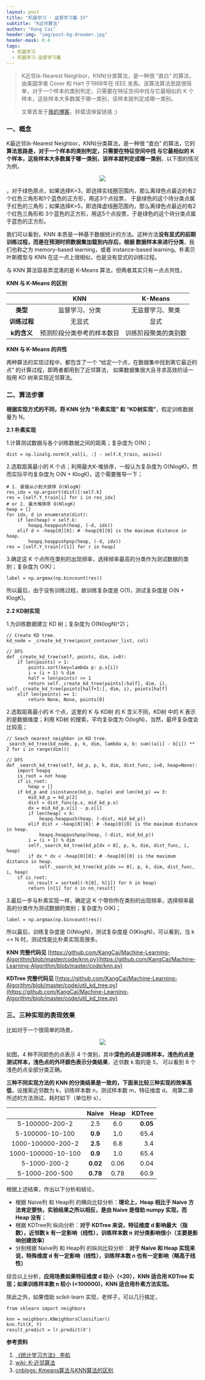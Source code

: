 ```yaml
---
layout: post
title: "机器学习 · 监督学习篇 IV"
subtitle: "K近邻算法"
author: "Kang Cai"
header-img: "img/post-bg-dreamer.jpg"
header-mask: 0.4
tags:
  - 机器学习
  - 机器学习·监督学习篇
---
```


> K近邻(k-Nearest Neighbor，KNN)分类算法，是一种很 “直白” 的算法，由美国学者 Cover 和 Hart 于1968年在 IEEE 发表。该算法算法思路很简单，对于一个样本的类别判定，只需要在特征空间中找与它最相似的 K 个样本，这些样本大多数属于哪一类别，该样本就判定成哪一类别。

> 文章首发于[我的博客](https://kangcai.github.io/)，转载请保留链接 ;)

### 一、概念

K最近邻(k-Nearest Neighbor，KNN)分类算法，是一种很 “直白” 的算法，它的**算法思路是，对于一个样本的类别判定，只需要在特征空间中找
与它最相似的 K 个样本，这些样本大多数属于哪一类别，该样本就判定成哪一类别**，以下图的情况为例，

<center>
<img src="https://kangcai.github.io/img/in-post/post-ml/knn_1.jpg"/>
</center>

，对于绿色原点，如果选择K=3，即选择实线圈范围内，那么离绿色点最近的有2个红色三角形和1个蓝色的正方形，用这3个点投票，
于是绿色的这个待分类点属于红色的三角形；如果选择K=5，即选择虚线圈范围内，那么离绿色点最近的有2个红色三角形和
3个蓝色的正方形，用这5个点投票，于是绿色的这个待分类点属于蓝色的正方形。

我们可以看到，KNN 本质是一种基于数据统计的方法。这种方法**没有显式的前期训练过程，而是在预测时把数据集加载到内存后，根据
数据样本来进行分类**，我们也称之为 memory-based learning，或者 instance-based learning。朴素贝叶斯模型与 KNN 在这一点上很相似，也是没有显式的训练过程。

与 KNN 算法容易弄混淆的是 K-Means 算法，但两者其实只有一点点共性，

**KNN 与 K-Means 的区别**

| | KNN | K-Means |
| :-----------:| :----------: |:----------: | 
| **类型** | 监督学习、分类 | 无监督学习、聚类 |
| **训练过程** | 无显式 | 显式 |
| **k的含义** | 预测阶段分类参考的样本数目 | 训练阶段聚类的类别数 |

**KNN 与 K-Means 的共性**

两种算法的实现过程中，都包含了一个 “给定一个点，在数据集中找到离它最近的点” 的计算过程，即两者都用到了近邻算法，
如果数据集很大且寻求高效的话一般用 KD 树来实现近邻算法。

### 二、算法步骤

**根据实现方式的不同，将 KNN 分为 “朴素实现” 和 “KD树实现”**，假定训练数据量为 N。

**2.1 朴素实现**

1.计算测试数据与各个训练数据之间的距离；复杂度为 O(N)；

```buildoutcfg
dist = np.linalg.norm(X_val[i, :] - self.X_train, axis=1)
```

2.选取距离最小的 K 个点；利用最大K-堆排序，一般认为复杂度为 O(NlogK)，然而实际平均复杂度为 O(N + KlogK)，这个需要推导一下；

```buildoutcfg
# 1. 直接从小到大排序 O(NlogN)
res_idx = np.argsort(dist)[:self.k]
res = [self.Y_train[i] for i in res_idx]
# or 2. 最大堆排序 O(NlogK)
heap = []
for idx, d in enumerate(dist):
    if len(heap) < self.k:
        heapq.heappush(heap, (-d, idx))
    elif d < -heap[0][0]: # -heap[0][0] is the maximum distance in heap.
        heapq.heappushpop(heap, (-d, idx))
res = [self.Y_train[r[1]] for r in heap]
```

3.确定这 K 个点所在类别的出现频率，选择频率最高的分类作为测试数据的类别；复杂度为 O(K)；

```buildoutcfg
label = np.argmax(np.bincount(res))
```

所以最后，由于没有训练过程，故训练复杂度是 O(1)，测试复杂度是 O(N + KlogK)。

**2.2 KD树实现**

1.为训练数据建立 KD 树；复杂度为 O(N(logN)^2)；

```buildoutcfg
// Create KD tree.
kd_node = _create_kd_tree(point_container_list, col)

// DFS
def _create_kd_tree(self, points, dim, i=0):
    if len(points) > 1:
        points.sort(key=lambda p: p.x[i])
        i = (i + 1) % dim
        half = len(points) >> 1
        return self._create_kd_tree(points[:half], dim, i), self._create_kd_tree(points[half+1:], dim, i), points[half]
    elif len(points) == 1:
        return None, None, points[0]
```

2.选取距离最小的 K 个点，这里的 K 与 KD树 的 K 含义不同，KD树 中的 K 表示的是数据维度；利用 KD树 的搜索，平均复杂度为 O(logN)，当然，最坏复杂度会比较高；

```buildoutcfg
// Seach nearest neighbor in KD tree.
_search_kd_tree(kd_node, p, k, dim, lambda a, b: sum((a[i] - b[i]) ** 2 for i in range(dim)))

// DFS
def _search_kd_tree(self, kd_p, p, k, dim, dist_func, i=0, heap=None):
    import heapq
    is_root = not heap
    if is_root:
        heap = []
    if kd_p and isinstance(kd_p, tuple) and len(kd_p) == 3:
        mid_kd_p = kd_p[2]
        dist = dist_func(p.x, mid_kd_p.x)
        dx = mid_kd_p.x[i] - p.x[i]
        if len(heap) < k:
            heapq.heappush(heap, (-dist, mid_kd_p))
        elif dist < -heap[0][0]: # -heap[0][0] is the maximum distance in heap.
            heapq.heappushpop(heap, (-dist, mid_kd_p))
        i = (i + 1) % dim
        self._search_kd_tree(kd_p[dx < 0], p, k, dim, dist_func, i, heap)
        if dx * dx < -heap[0][0]: # -heap[0][0] is the maximum distance in heap.
            self._search_kd_tree(kd_p[dx >= 0], p, k, dim, dist_func, i, heap)
    if is_root:
        nn_result = sorted((-h[0], h[1]) for h in heap)
        return [n[1] for n in nn_result]
```

3.最后一步与朴素实现一样，确定这 K 个带你所在类别的出现频率，选择频率最高的分类作为测试数据的类别；复杂度为 O(K)；

```buildoutcfg
label = np.argmax(np.bincount(res))
```

所以最后，训练复杂度是 O(NlogN)，测试复杂度是 O(KlogN)，可以看到，当 k << N 时，测试性能比朴素实现高很多。

**KNN 完整代码见** [https://github.com/KangCai/Machine-Learning-Algorithm/blob/master/code/knn.py](https://github.com/KangCai/Machine-Learning-Algorithm/blob/master/code/knn.py)

**KDTree 完整代码见** [https://github.com/KangCai/Machine-Learning-Algorithm/blob/master/code/util_kd_tree.py](https://github.com/KangCai/Machine-Learning-Algorithm/blob/master/code/util_kd_tree.py)

### 三、三种实现的表现效果

比如对于一个很简单的场景，

<center>
<img src="https://kangcai.github.io/img/in-post/post-ml/knn_1.png"/>
</center>

如图，4 种不同颜色的点表示 4 个类别，其中**深色的点是训练样本，浅色的点是测试样本，浅色点的外环颜色表示分类结果**，近邻数 k 取的是 5，
可以看到 8 个浅色的点全部分类正确。

**三种不同实现方法的 KNN 的分类结果是一致的，下面来比较三种实现的效率高低**，设搜索近邻数为 k，训练样本数 n，测试样本数 m，特征维度 d，
用第二章所述的方法测试，耗时如下（单位秒 s），

| | Naive | Heap | KDTree |
| :-----------:| :----------: |:----------: | ----------: | 
| 5-100000-200-2 | 2.5 | 6.0 | **0.05** |
| 5-100000-10-100 | **0.9**| 1.0 | 65.4 |
| 1000-100000-200-2 | **2.5** | 6.8 | 3.4 |  
| 1000-100000-10-100 | **0.9** | 1.0 | 65.4 |
| 5-1000-200-2 | **0.02** | 0.06 | 0.04 |
| 5-1000-200-500 | **0.78** | 0.78 | 60.9 |

根据上述结果，作出以下分析和结论，

* 根据 Naive列 和 Heap列 的横向比较分析：**理论上，Heap 相比于 Naive 方法肯定要快，实验结果之所以相反，是由 Naive 是借助 numpy 实现，而 Heap 没有**；
* 根据 KDTree列 纵向分析：**对于 KDTree 来说，特征维度 d 影响最大（指数），近邻数 k 有一定影响（线性），训练样本数 n 对分类影响很小（主要是影响创建效率）**
* 分别根据 Naive列 和 Heap列 的纵向比较分析：**对于 Naive 和 Heap 实现来说，特殊维度 d 有一定影响（线性），训练样本数 n 也有一定影响（略高于线性）**

综合以上分析，**应用场景如果特征维度 d 较小（<20），KNN 适合用 KDTree 实现；如果训练样本数 n 较小 (<100000)，KNN 适合用朴素方法实现。**

除此之外，如果借助 scikit-learn 实现，老样子，可以几行搞定，

```buildoutcfg
from sklearn import neighbors

knn = neighbors.KNeighborsClassifier()
knn.fit(X, Y)
result_predict = lr.predict(X')
```

**参考资料**

1. [《统计学习方法》 李航](https://book.douban.com/subject/10590856/)
2. [wiki: K-近邻算法](https://zh.wikipedia.org/wiki/%E6%9C%80%E8%BF%91%E9%84%B0%E5%B1%85%E6%B3%95)
3. [cnblogs: Kmeans算法与KNN算法的区别](https://www.cnblogs.com/peizhe123/p/4619066.html)